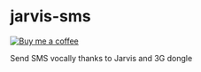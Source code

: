 # jarvis-sms

[![Buy me a coffee](https://www.buymeacoffee.com/assets/img/custom_images/black_img.png)](https://www.buymeacoff.ee/WikiJM)

Send SMS vocally thanks to Jarvis and 3G dongle
